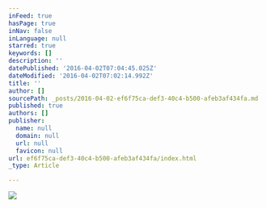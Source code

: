 ```yaml
---
inFeed: true
hasPage: true
inNav: false
inLanguage: null
starred: true
keywords: []
description: ''
datePublished: '2016-04-02T07:04:45.025Z'
dateModified: '2016-04-02T07:02:14.992Z'
title: ''
author: []
sourcePath: _posts/2016-04-02-ef6f75ca-def3-40c4-b500-afeb3af434fa.md
published: true
authors: []
publisher:
  name: null
  domain: null
  url: null
  favicon: null
url: ef6f75ca-def3-40c4-b500-afeb3af434fa/index.html
_type: Article

---
```

![](https://the-grid-user-content.s3-us-west-2.amazonaws.com/e289cc52-010d-4cc6-b026-19f58a5199b5.jpg)
